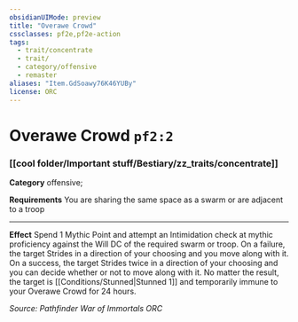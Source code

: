 ```yaml
---
obsidianUIMode: preview
title: "Overawe Crowd"
cssclasses: pf2e,pf2e-action
tags:
  - trait/concentrate
  - trait/
  - category/offensive
  - remaster
aliases: "Item.GdSoawy76K46YUBy"
license: ORC
---
```

# Overawe Crowd `pf2:2`

### [[cool folder/Important stuff/Bestiary/zz_traits/concentrate]]

**Category** offensive; 




**Requirements** You are sharing the same space as a swarm or are adjacent to a troop

* * *

**Effect** Spend 1 Mythic Point and attempt an Intimidation check at mythic proficiency against the Will DC of the required swarm or troop. On a failure, the target Strides in a direction of your choosing and you move along with it. On a success, the target Strides twice in a direction of your choosing and you can decide whether or not to move along with it. No matter the result, the target is [[Conditions/Stunned|Stunned 1]] and temporarily immune to your Overawe Crowd for 24 hours.

*Source: Pathfinder War of Immortals*
*ORC*